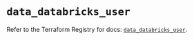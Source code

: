 # `data_databricks_user`

Refer to the Terraform Registry for docs: [`data_databricks_user`](https://registry.terraform.io/providers/databricks/databricks/1.36.0/docs/data-sources/user).
